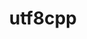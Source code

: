 ---
title: "utf8cpp"
layout: cache
categories: [package, develop]
meta: {"versions": ["2.3.4"], "compilers": ["gcc@=11.1.0", "gcc@=11.4.0", "msvc@=19.39.33523"], "oss": ["ubuntu20.04", "ubuntu22.04", "windows10.0.20348"], "platforms": ["linux", "windows"], "targets": ["x86_64", "x86_64_v3"], "stacks": ["data-vis-sdk", "e4s", "root", "windows-vis"], "num_specs": 3, "num_specs_by_stack": {"data-vis-sdk": 1, "root": 3, "e4s": 1, "windows-vis": 1}}
spec_details: [{"hash": "zfjt66migoifbppdol6ufov3mmfomqnf", "compiler": "gcc@=11.1.0", "versions": ["2.3.4"], "os": "ubuntu20.04", "platform": "linux", "target": "x86_64_v3", "variants": ["build_system=generic"], "stacks": ["data-vis-sdk", "root"], "size": "-", "tarball": "https://binaries.spack.io/develop/build_cache/linux-ubuntu20.04-x86_64_v3/gcc-11.1.0/utf8cpp-2.3.4/linux-ubuntu20.04-x86_64_v3-gcc-11.1.0-utf8cpp-2.3.4-zfjt66migoifbppdol6ufov3mmfomqnf.spack"}, {"hash": "liaeuflknqfuqpodreh3rdzkut5fxskf", "compiler": "gcc@=11.4.0", "versions": ["2.3.4"], "os": "ubuntu22.04", "platform": "linux", "target": "x86_64_v3", "variants": ["build_system=generic"], "stacks": ["root", "e4s"], "size": "-", "tarball": "https://binaries.spack.io/develop/build_cache/linux-ubuntu22.04-x86_64_v3/gcc-11.4.0/utf8cpp-2.3.4/linux-ubuntu22.04-x86_64_v3-gcc-11.4.0-utf8cpp-2.3.4-liaeuflknqfuqpodreh3rdzkut5fxskf.spack"}, {"hash": "xu45w5gxasxoiqdkrrs6s2eow34ddz5v", "compiler": "msvc@=19.39.33523", "versions": ["2.3.4"], "os": "windows10.0.20348", "platform": "windows", "target": "x86_64", "variants": ["build_system=generic"], "stacks": ["root", "windows-vis"], "size": "-", "tarball": "https://binaries.spack.io/develop/build_cache/windows-windows10.0.20348-x86_64/msvc-19.39.33523/utf8cpp-2.3.4/windows-windows10.0.20348-x86_64-msvc-19.39.33523-utf8cpp-2.3.4-xu45w5gxasxoiqdkrrs6s2eow34ddz5v.spack"}]
---